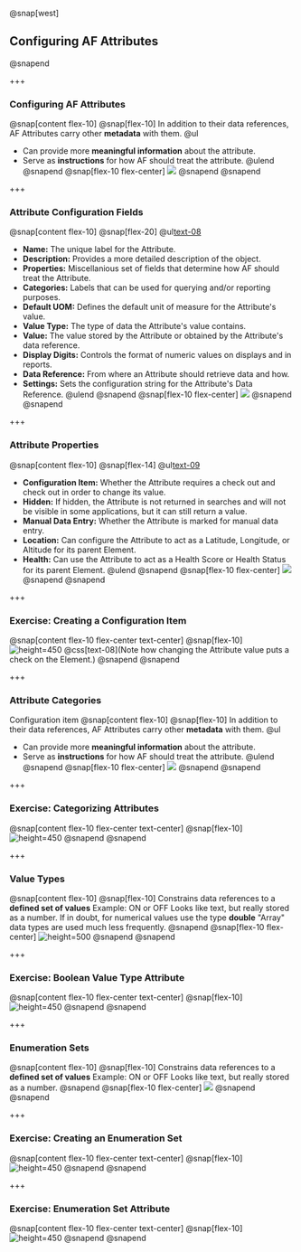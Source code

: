 @snap[west]
## Configuring AF Attributes
@snapend

+++

### Configuring AF Attributes
@snap[content flex-10]
@snap[flex-10]
In addition to their data references, AF Attributes carry other **metadata** with them.
@ul[](false)
- Can provide more **meaningful information** about the attribute.
- Serve as **instructions** for how AF should treat the attribute.
@ulend
@snapend
@snap[flex-10 flex-center]
![](assets/img/pse-attribute-configuration.png)
@snapend
@snapend

+++

### Attribute Configuration Fields
@snap[content flex-10]
@snap[flex-20]
@ul[text-08](false)
- **Name:** The unique label for the Attribute.
- **Description:** Provides a more detailed description of the object.
- **Properties:** Miscellanious set of fields that determine how AF should treat the Attribute.
- **Categories:** Labels that can be used for querying and/or reporting purposes.
- **Default UOM:** Defines the default unit of measure for the Attribute's value.
- **Value Type:** The type of data the Attribute's value contains.
- **Value:** The value stored by the Attribute or obtained by the Attribute's data reference.
- **Display Digits:** Controls the format of numeric values on displays and in reports.
- **Data Reference:** From where an Attribute should retrieve data and how.
- **Settings:** Sets the configuration string for the Attribute's Data Reference.
@ulend
@snapend
@snap[flex-10 flex-center]
![](assets/img/pse-attribute-configuration-fields.png)
@snapend
@snapend

+++

### Attribute Properties
@snap[content flex-10]
@snap[flex-14]
@ul[text-09](false)
- **Configuration Item:** Whether the Attribute requires a check out and check out in order to change its value.
- **Hidden:** If hidden, the Attribute is not returned in searches and will not be visible in some applications, but it can still return a value.
- **Manual Data Entry:** Whether the Attribute is marked for manual data entry.
- **Location:** Can configure the Attribute to act as a Latitude, Longitude, or Altitude for its parent Element.
- **Health:** Can use the Attribute to act as a Health Score or Health Status for its parent Element.
@ulend
@snapend
@snap[flex-10 flex-center]
![](assets/img/pse-attribute-properties.png)
@snapend
@snapend

+++

### Exercise: Creating a Configuration Item
@snap[content flex-10 flex-center text-center]
@snap[flex-10]
![height=450](assets/img/pse-create-configuration-item.gif)
@css[text-08](Note how changing the Attribute value puts a check on the Element.)
@snapend
@snapend

+++

### Attribute Categories
Configuration item
@snap[content flex-10]
@snap[flex-10]
In addition to their data references, AF Attributes carry other **metadata** with them.
@ul[](false)
- Can provide more **meaningful information** about the attribute.
- Serve as **instructions** for how AF should treat the attribute.
@ulend
@snapend
@snap[flex-10 flex-center]
![](assets/img/pse-attribute-configuration.png)
@snapend
@snapend

+++

### Exercise: Categorizing Attributes
@snap[content flex-10 flex-center text-center]
@snap[flex-10]
![height=450](assets/img/pse-categorize-attributes.gif)
@snapend
@snapend

+++

### Value Types
@snap[content flex-10]
@snap[flex-10]
Constrains data references to a **defined set of values** 
Example: ON or OFF
Looks like text, but really stored as a number.
If in doubt, for numerical values use the type **double**
"Array" data types are used much less frequently.
@snapend
@snap[flex-10 flex-center]
![height=500](assets/img/pse-attribute-value-types.png)
@snapend
@snapend

+++

### Exercise: Boolean Value Type Attribute

@snap[content flex-10 flex-center text-center]
@snap[flex-10]
![height=450](assets/img/pse-create-boolean-value-type.gif)
@snapend
@snapend

+++

### Enumeration Sets

@snap[content flex-10]
@snap[flex-10]
Constrains data references to a **defined set of values** 
Example: ON or OFF
Looks like text, but really stored as a number.
@snapend
@snap[flex-10 flex-center]
![](assets/img/pse-enumeration-sets.png)
@snapend
@snapend

+++

### Exercise: Creating an Enumeration Set

@snap[content flex-10 flex-center text-center]
@snap[flex-10]
![height=450](assets/img/pse-create-enumeration-set.gif)
@snapend
@snapend

+++

### Exercise: Enumeration Set Attribute
@snap[content flex-10 flex-center text-center]
@snap[flex-10]
![height=450](assets/img/pse-create-enumeration-value-type.gif)
@snapend
@snapend
